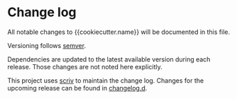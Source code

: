 # Change log

All notable changes to {{cookiecutter.name}} will be documented in this file.

Versioning follows [semver](https://semver.org/).

Dependencies are updated to the latest available version during each release. Those changes are not noted here explicitly.

This project uses [scriv](https://scriv.readthedocs.io/en/stable/) to maintain the change log.
Changes for the upcoming release can be found in [changelog.d](https://github.com/{{cookiecutter.github_org}}/{{cookiecutter.name}}/tree/main/changelog.d/).

<!-- scriv-insert-here -->
